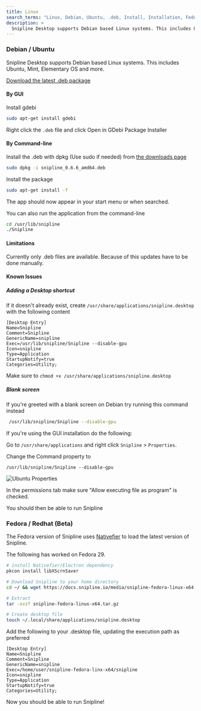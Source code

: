 ```yaml
---
title: Linux
search_terms: "Linux, Debian, Ubuntu, .deb, Install, Installation, Fedora, .rpm"
description: >
  Snipline Desktop supports Debian based Linux systems. This includes Ubuntu, Mint, Elementary OS and more.
---
```


### Debian / Ubuntu

Snipline Desktop supports Debian based Linux systems. This includes Ubuntu, Mint, Elementary OS and more.

[Download the latest .deb package](https://desktop.downloads.snipline.io/download/latest/linux_64)

#### By GUI

Install gdebi

~~~bash
sudo apt-get install gdebi
~~~

Right click the `.deb` file and click Open in GDebi Package Installer


#### By Command-line

Install the .deb with dpkg (Use sudo if needed) from [the downloads page](https://desktop.downloads.snipline.io)

~~~bash
sudo dpkg -i snipline_0.6.6_amd64.deb
~~~

Install the package

~~~bash
sudo apt-get install -f
~~~

The app should now appear in your start menu or when searched.

You can also run the application from the command-line

~~~bash
cd /usr/lib/snipline
./Snipline
~~~

#### Limitations

Currently only .deb files are available. Because of this updates have to be done manually.

#### Known Issues

##### Adding a Desktop shortcut

If it doesn't already exist, create `/usr/share/applications/snipline.desktop` with the following content

~~~
[Desktop Entry]
Name=Snipline
Comment=Snipline
GenericName=snipline
Exec=/usr/lib/snipline/Snipline --disable-gpu
Icon=snipline
Type=Application
StartupNotify=true
Categories=Utility;
~~~

Make sure to `chmod +x /usr/share/applications/snipline.desktop`

##### Blank screen

If you're greeted with a blank screen on Debian try running this command instead

~~~bash
 /usr/lib/snipline/Snipline --disable-gpu
~~~

If you're using the GUI installation do the following:

Go to `/usr/share/applications` and right click `Snipline` > `Properties`.

Change the Command property to

`/usr/lib/snipline/Snipline --disable-gpu`

![Ubuntu Properties](/images/snipline/ubuntu-properties.png)

In the permissions tab make sure "Allow executing file as program" is checked.

You should then be able to run Snipline

### Fedora / Redhat (Beta)

The Fedora version of Snipline uses [Nativefier](https://github.com/jiahaog/Nativefier) to load the latest version of Snipline.

The following has worked on Fedora 29.

~~~bash
# install Nativefier/Electron dependency
pkcon install libXScrnSaver 

# Download Snipline to your home directory
cd ~/ && wget https://docs.snipline.io/media/snipline-fedora-linux-x64.tar.gz

# Extract
tar -xvzf snipline-fedora-linux-x64.tar.gz

# Create desktop file
touch ~/.local/share/applications/snipline.desktop
~~~

Add the following to your .desktop file, updating the execution path as preferred

~~~
[Desktop Entry]
Name=Snipline
Comment=Snipline
GenericName=snipline
Exec=/home/user/snipline-fedora-linx-x64/snipline
Icon=snipline
Type=Application
StartupNotify=true
Categories=Utility;
~~~

Now you should be able to run Snipline!